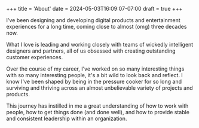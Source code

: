 +++
title = 'About'
date = 2024-05-03T16:09:07-07:00
draft = true
+++

I've been designing and developing digital products and entertainment experiences for a long time, coming close to almost (omg) three decades now.

What I love is leading and working closely with teams of wickedly intelligent designers and partners, all of us obsessed with creating outstanding customer experiences.

Over the course of my career, I've worked on so many interesting things with so many interesting people, it's a bit wild to look back and reflect. I know I've been shaped by being in the pressure cooker for so long and surviving and thriving across an almost unbelievable variety of projects and products. 

This journey has instilled in me a great understanding of how to work with people, how to get things done (and done well), and how to provide stable and consistent leadership within an organization.